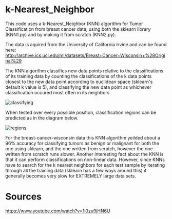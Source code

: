 # k-Nearest_Neighbor

This code uses a k-Nearest_Neighbor (KNN) algorithm for Tumor Classification from breast cancer data, using both the sklearn library (KNN1.py) and by making it from scratch (KNN2.py).

The data is aquired from the University of California Irvine and can be found here:
http://archive.ics.uci.edu/ml/datasets/Breast+Cancer+Wisconsin+%28Original%29

The KNN algorithm classifies new data points relative to the classifications of its training data by counting the classifications of the k data points closest to the new data point according to euclidean space (sklearn's default k value is 5), and classifying the new data point as whichever classification occured most often in its neighbors. 

![classifying](https://github.com/PopeyedLocket/k-Nearest_Neighbor/blob/master/plot_classifying.jpg?raw=true "Classifying")

When tested over every possible position, classification regions can be predicted as in the diagram below.

![regions](https://github.com/PopeyedLocket/k-Nearest_Neighbor/blob/master/plot_class_regions.png?raw=true "Regions")


For the breast-cancer-wisconsin data this KNN algorithm yeilded about a 96% accuracy for classifying tumors as benign or malignant for both the one using sklearn, and the one written from scratch, however the one written from scratch runs slower. Another interesting fact about the KNN is that it can perform classifications on non-linear data. However, since KNNs have to search for the k nearest neighbors for each test sample by iterating through all the training data (sklearn has a few ways around this) it generally becomes very slow for EXTREMELY large data sets.


# Sources
https://www.youtube.com/watch?v=1i0zu9jHN6U
